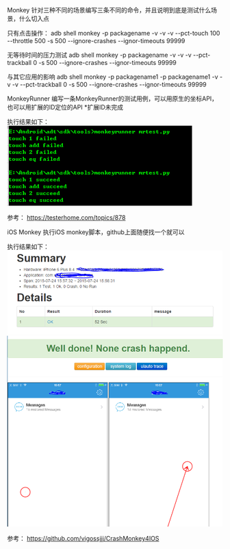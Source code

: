 Monkey
针对三种不同的场景编写三条不同的命令，并且说明到底是测试什么场景，什么切入点

只有点击操作：
adb shell monkey -p packagename -v -v -v --pct-touch 100 --throttle 500 -s 500 --ignore-crashes --ignor-timeouts 99999

无等待时间的压力测试
adb shell monkey -p packagename -v -v -v --pct-trackball 0 -s 500 --ignore-crashes --ignor-timeouts 99999

与其它应用的影响
adb shell monkey -p packagename1 -p packagename1 -v -v -v --pct-trackball 0 -s 500 --ignore-crashes --ignor-timeouts 99999

MonkeyRunner
编写一条MonkeyRunner的测试用例，可以用原生的坐标API，也可以用扩展的ID定位的API
*扩展ID未完成

执行结果如下：
![image](https://raw.githubusercontent.com/TestSix/yuwei/master/homework02/rmtest.PNG)

参考：
https://testerhome.com/topics/878

iOS Monkey
执行iOS monkey脚本，github上面随便找一个就可以

执行结果如下：
![image](https://raw.githubusercontent.com/TestSix/yuwei/master/homework02/crashmonkey4ios1.PNG)
![image](https://raw.githubusercontent.com/TestSix/yuwei/master/homework02/crashmonkey4ios2.PNG)

参考：
https://github.com/vigossjjj/CrashMonkey4IOS
